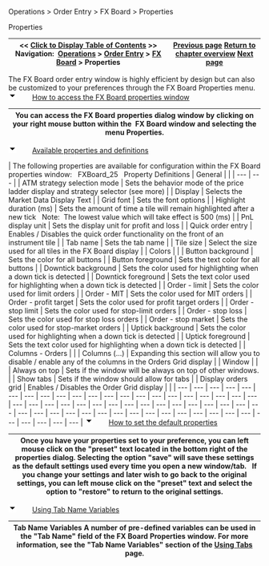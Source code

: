 ﻿
Operations \> Order Entry \> FX Board \> Properties

Properties

| \<\< [Click to Display Table of Contents](properties_fx_board.md) \>\> **Navigation:**     [Operations](operations-1.md) \> [Order Entry](order_entry-1.md) \> [FX Board](fx_board-1.md) \> Properties | [Previous page](managing_positions_fx_board-1.md) [Return to chapter overview](fx_board-1.md) [Next page](order_ticket-1.md) |
| --- | --- |
The FX Board order entry window is highly efficient by design but can also be customized to your preferences through the FX Board Properties menu.
![tog_minus](tog_minus-1.gif)        [How to access the FX Board properties window](javascript:HMToggle('toggle','HowToAccessTheFxBoardPropertiesWindow','HowToAccessTheFxBoardPropertiesWindow_ICON'))

| You can access the FX Board properties dialog window by clicking on your right mouse button within the  FX Board window and selecting the menu Properties. |
| --- |
![tog_minus](tog_minus-1.gif)        [Available properties and definitions](javascript:HMToggle('toggle','AvailablePropertiesAndDefinitions','AvailablePropertiesAndDefinitions_ICON'))

| The following properties are available for configuration within the FX Board properties window:   FXBoard_25   Property Definitions   | General |  | | --- | --- | | ATM strategy selection mode | Sets the behavior mode of the price ladder display and strategy selector (see more) | | Display | Selects the Market Data Display Text | | Grid font | Sets the font options | | Highlight duration (ms) | Sets the amount of time a tile will remain highlighted after a new tick   Note:  The lowest value which will take effect is 500 (ms) | | PnL display unit | Sets the display unit for profit and loss | | Quick order entry | Enables / Disables the quick order functionality on the front of an instrument tile | | Tab name | Sets the tab name | | Tile size | Select the size used for all tiles in the FX Board display | | Colors |  | | Button background | Sets the color for all buttons | | Button foreground | Sets the text color for all buttons | | Downtick background | Sets the color used for highlighting when a down tick is detected | | Downtick foreground | Sets the text color used for highlighting when a down tick is detected | | Order \- limit | Sets the color used for limit orders | | Order \- MIT | Sets the color used for MIT orders | | Order \- profit target | Sets the color used for profit target orders | | Order \- stop limit | Sets the color used for stop\-limit orders | | Order \- stop loss | Sets the color used for stop loss orders | | Order \- stop market | Sets the color used for stop\-market orders | | Uptick background | Sets the color used for highlighting when a down tick is detected | | Uptick foreground | Sets the text color used for highlighting when a down tick is detected | | Columns \- Orders |  | | Columns (...) | Expanding this section will allow you to disable / enable any of the columns in the Orders Grid display | | Window |  | | Always on top | Sets if the window will be always on top of other windows. | | Show tabs | Sets if the window should allow for tabs | | Display orders grid | Enables / Disables the Order Grid display | |
| --- | --- | --- | --- | --- | --- | --- | --- | --- | --- | --- | --- | --- | --- | --- | --- | --- | --- | --- | --- | --- | --- | --- | --- | --- | --- | --- | --- | --- | --- | --- | --- | --- | --- | --- | --- | --- | --- | --- | --- | --- | --- | --- | --- | --- | --- | --- | --- | --- | --- | --- | --- | --- | --- | --- | --- | --- |
![tog_minus](tog_minus-1.gif)        [How to set the default properties](javascript:HMToggle('toggle','HowToSetTheDefaultProperties','HowToSetTheDefaultProperties_ICON'))

| Once you have your properties set to your preference, you can left mouse click on the "preset" text located in the bottom right of the properties dialog. Selecting the option "save" will save these settings as the default settings used every time you open a new window/tab.   If you change your settings and later wish to go back to the original settings, you can left mouse click on the "preset" text and select the option to "restore" to return to the original settings. |
| --- |
![tog_minus](tog_minus-1.gif)        [Using Tab Name Variables](javascript:HMToggle('toggle','UsingTabNameVariables','UsingTabNameVariables_ICON'))

| Tab Name Variables A number of pre\-defined variables can be used in the "Tab Name" field of the FX Board Properties window. For more information, see the "Tab Name Variables" section of the [Using Tabs](using_tabs-1.md) page. |
| --- |

